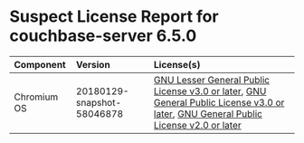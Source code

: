 
Suspect License Report for couchbase-server 6.5.0
=================================================

|Component|Version|License(s)|
| :--- | :--- | :--- |
|Chromium OS|20180129-snapshot-58046878|[GNU Lesser General Public License v3.0 or later](../../license-data/bf913382-7596-42ad-8385-2f49fa655362.txt), [GNU General Public License v3.0 or later](../../license-data/f80fb9a9-5329-47c2-864d-00ed5cf744bf.txt), [GNU General Public License v2.0 or later](../../license-data/39692bc6-4d1c-4466-a02c-fa6f21170587.txt)|
